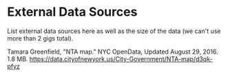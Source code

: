 # External Data Sources

List external data sources here as well as the size of the data (we can't use more than 2 gigs total). 

Tamara Greenfield, "NTA map." NYC OpenData, Updated August 29, 2016. 1.8 MB.  https://data.cityofnewyork.us/City-Government/NTA-map/d3qk-pfyz 